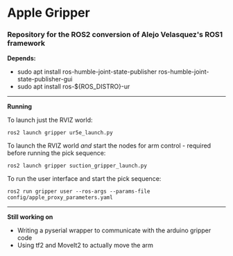 # Apple Gripper
### Repository for the ROS2 conversion of Alejo Velasquez's ROS1 framework

**Depends:**

- sudo apt install ros-humble-joint-state-publisher ros-humble-joint-state-publisher-gui
- sudo apt install ros-${ROS_DISTRO}-ur

---

**Running**

To launch just the RVIZ world:

    ros2 launch gripper ur5e_launch.py

To launch the RVIZ world *and* start the nodes for arm control - required before running the pick sequence:

    ros2 launch gripper suction_gripper_launch.py

To run the user interface and start the pick sequence:

    ros2 run gripper user --ros-args --params-file config/apple_proxy_parameters.yaml

---

**Still working on**

- Writing a pyserial wrapper to communicate with the arduino gripper code
- Using tf2 and MoveIt2 to actually move the arm
